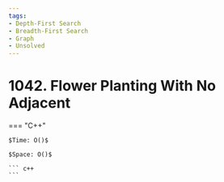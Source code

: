 ```yaml
---
tags:
- Depth-First Search
- Breadth-First Search
- Graph
- Unsolved
---
```



# 1042. Flower Planting With No Adjacent

=== "C++"

    $Time: O()$

    $Space: O()$

    ``` c++
    ```